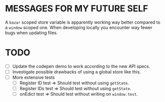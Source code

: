 # MESSAGES FOR MY FUTURE SELF

A `bazar` scoped store variable is apparently working way better compared to a `window` scoped one.
When developing locally you encounter way fewer bugs when updating files.

# TODO

- [ ] Update the codepen demo to work according to the new API specs.
- [ ] Investigate possible drawbacks of using a global store like this.
- [ ] More extensive tests
  - [ ] Register ID test => Should test without using `getState`.
  - [ ] Register IDs test => Should test without using `getState`.
  - [ ] onEdict test => Should test without writing on `window.test`. 